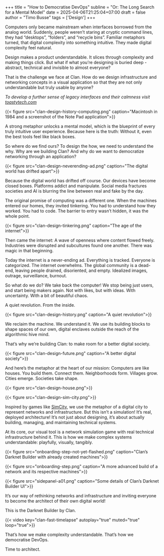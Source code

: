 +++
title = "How to Democratise DevOps"
subline = "Or: The Long Search for a Mental Model"
date = 2025-04-06T21:25:04+07:00
draft = false
author = "Timo Busse"
tags = ['Design']
+++

Computers only became mainstream when interfaces borrowed from the analog world.
Suddenly, people weren’t staring at cryptic command lines, they had “desktops”,
“folders”, and “recycle bins”. Familiar metaphors turned, that digital complexity into something intuitive. They made digital complexity feel natural.

Design makes a product understandable. It slices through complexity and making things click. But what if what you’re designing is buried deep - abstract, technical and invisible to almost everyone?

That is the challenge we face at Clan. How do we design infrastructure and networking concepts in a visual application so that they are not only understandable but truly usable by anyone?

_To develop a further sense of legacy interfaces and their calmness visit [toastytech.com](http://toastytech.com/guis/index.html)_

{{< figure src="clan-design-history-computing.png" caption="Macintosh in 1984 and a screenshot of the Note Pad application">}}

A strong metaphor unlocks a mental model, which is the blueprint of every truly intuitive user experience. Because here is the truth: Without it, even the best tools feel like black boxes.

So where do we find ours? To design the how, we need to understand the why. Why are we building Clan? And why do we want to democratize networking through an application?

{{< figure src="clan-design-neverending-ad.png" caption="The digital world has drifted apart">}}

Because the digital world has drifted off course. Our devices have become closed boxes. Platforms addict and manipulate. Social media fractures societies and AI is blurring the line between real and fake by the day.

The original promise of computing was a different one. When the machines entered our homes, they invited tinkering. You had to understand how they worked. You had to code. The barrier to entry wasn’t hidden, it was the whole point.

{{< figure src="clan-design-tinkering.png" caption="The age of the internet">}}

Then came the internet: A wave of openness where content flowed freely. Industries were disrupted and subcultures found one another. There was magic in that beginning.

Today the internet is a never-ending ad. Everything is tracked. Everyone is categorized. The internet overwhelms. The global community is a dead-end, leaving people drained, disoriented, and empty. Idealized images, outrage, surveillance, burnout.

So what do we do? We take back the computer! We stop being just users, and start being makers again. Not with likes, but with ideas. With uncertainty. With a bit of beautiful chaos.

A quiet revolution. From the inside.

{{< figure src="clan-design-history.png" caption="A quiet revolution">}}

We reclaim the machine. We understand it. We use its building blocks to shape spaces of our own, digital enclaves outside the reach of the algorithmic hive mind.

That’s why we’re building Clan: to make room for a better digital society.

{{< figure src="clan-design-future.png" caption="A better digital society">}}

And here’s the metaphor at the heart of our mission: Computers are like houses. You build them. Connect them. Neighborhoods form. Villages grow. Cities emerge. Societies take shape.

{{< figure src="clan-design-house.png">}}

{{< figure src="clan-design-sim-city.png">}}

Inspired by games like [SimCity](https://www.youtube.com/watch?v=jk7BkwksgX8&ab_channel=SergiuHellDragoonHQ), we use the metaphor of a digital city to represent networks and infrastructure. But this isn’t a simulation! It’s real, deployed architecture! It’s not just about designing, it’s about actually building, managing, and maintaining technical systems.

At its core, our visual tool is a network simulation game with real technical infrastructure behind it. This is how we make complex systems understandable: playfully, visually, tangibly.

{{< figure src="onboarding-step-not-yet-flashed.png" caption="Clan’s Darknet Builder with already created machines">}}

{{< figure src="onboarding-step.png" caption="A more advanced build of a network and its respective machines">}}

{{< figure src="sidepanel-a01.png" caption="Some details of Clan’s Darknet Builder UI">}}

It’s our way of rethinking networks and infrastructure and inviting everyone to become the architect of their own digital world!

This is the Darknet Builder by Clan.

{{< video key="clan-fast-timelapse" autoplay="true" muted="true" loop="true">}}

That’s how we make complexity understandable.
That’s how we democratise DevOps.

Time to architect.
